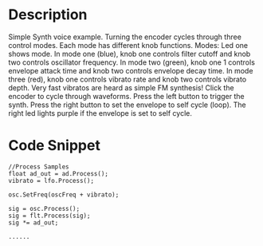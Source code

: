 # Description
Simple Synth voice example. Turning the encoder cycles through three control modes. Each mode has different knob functions.
Modes:  Led one shows mode.
In mode one (blue), knob one controls filter cutoff and knob two controls oscillator frequency.
In mode two (green), knob one 1 controls envelope attack time and knob two controls envelope decay time.
In mode three (red), knob one controls vibrato rate and knob two controls vibrato depth. Very fast vibratos are heard as simple FM synthesis!
Click the encoder to cycle through waveforms.
Press the left button to trigger the synth.
Press the right button to set the envelope to self cycle (loop).
The right led lights purple if the envelope is set to self cycle.

# Code Snippet

    //Process Samples
    float ad_out = ad.Process();
    vibrato = lfo.Process();
    
    osc.SetFreq(oscFreq + vibrato);
    
    sig = osc.Process();
    sig = flt.Process(sig);
    sig *= ad_out;
    
    ......

    